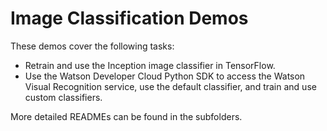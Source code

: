 # Image Classification Demos

These demos cover the following tasks:

* Retrain and use the Inception image classifier in TensorFlow.
* Use the Watson Developer Cloud Python SDK to access the Watson Visual Recognition service, use the default classifier, and train and use custom classifiers.

More detailed READMEs can be found in the subfolders.